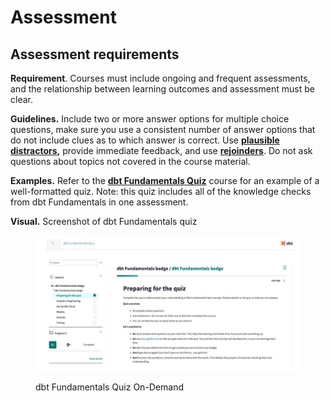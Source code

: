 # Assessment

## Assessment requirements

**Requirement**. Courses must include ongoing and frequent assessments, and the relationship between learning outcomes and assessment must be clear.

**Guidelines.** Include two or more answer options for multiple choice questions, make sure you use a consistent number of answer options that do not include clues as to which answer is correct. Use [**plausible distractors**](https://dbt-learn.gitbook.io/on-demand-learning-fieldbook/v/on-demand-learning-glossary#plausible-distractor)**,** provide immediate feedback, and use [**rejoinders**](https://dbt-learn.gitbook.io/on-demand-learning-fieldbook/v/on-demand-learning-glossary#rejoinder). Do not ask questions about topics not covered in the course material.

**Examples.** Refer to the [**dbt Fundamentals Quiz**](https://learn.getdbt.com/learn/course/dbt-fundamentals-quiz/dbt-fundamentals-badge/dbt-fundamentals-badge?page=1) course for an example of a well-formatted quiz. Note: this quiz includes all of the knowledge checks from dbt Fundamentals in one assessment.

**Visual.** Screenshot of dbt Fundamentals quiz

<figure><img src="../.gitbook/assets/visual-fundamentals quix.jpg" alt=""><figcaption><p>dbt Fundamentals Quiz On-Demand</p></figcaption></figure>
